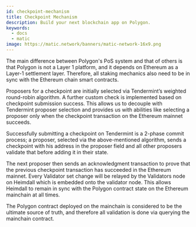 ```yaml
---
id: checkpoint-mechanism
title: Checkpoint Mechanism
description: Build your next blockchain app on Polygon.
keywords:
  - docs
  - matic
image: https://matic.network/banners/matic-network-16x9.png 
---
```


The main difference between Polygon's PoS system and that of others is that Polygon is not a Layer 1 platform, and it depends on Ethereum as a Layer-1 settlement layer. Therefore, all staking mechanics also need to be in sync with the Ethereum chain smart contracts.

Proposers for a checkpoint are initially selected via Tendermint’s weighted round-robin algorithm. A further custom check is implemented based on checkpoint submission success. This allows us to decouple with Tendermint proposer selection and provides us with abilities like selecting a proposer only when the checkpoint transaction on the Ethereum mainnet succeeds.

Successfully submitting a checkpoint on Tendermint is a 2-phase commit process; a proposer, selected via the above-mentioned algorithm, sends a checkpoint with his address in the proposer field and all other proposers validate that before adding it in their state.

The next proposer then sends an acknowledgment transaction to prove that the previous checkpoint transaction has succeeded in the Ethereum mainnet. Every Validator set change will be relayed by the Validators node on Heimdall which is embedded onto the validator node. This allows Heimdall to remain in sync with the Polygon contract state on the Ethereum mainchain at all times.

The Polygon contract deployed on the mainchain is considered to be the ultimate source of truth, and therefore all validation is done via querying the mainchain contract.